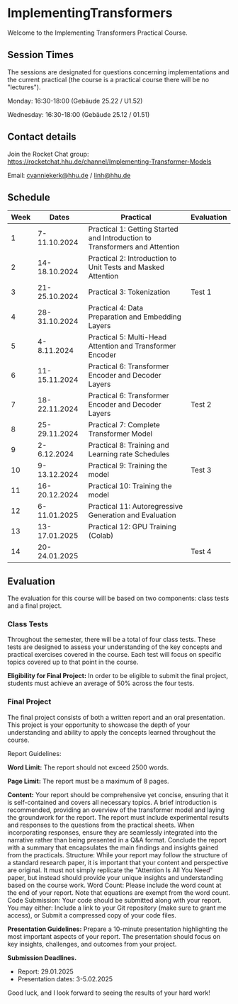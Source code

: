 # ImplementingTransformers

Welcome to the Implementing Transformers Practical Course.

## Session Times

The sessions are designated for questions concerning implementations and the current practical (the course is a practical course there will be no "lectures").

Monday: 16:30-18:00 (Gebäude 25.22 / U1.52)

Wednesday: 16:30-18:00 (Gebäude 25.12 / 01.51)

## Contact details

Join the Rocket Chat group: https://rocketchat.hhu.de/channel/Implementing-Transformer-Models

Email: cvanniekerk@hhu.de / linh@hhu.de

## Schedule

| Week | Dates         | Practical                                              | Evaluation                                     |
|------|---------------|--------------------------------------------------------|------------------------------------------------|
| 1    | 7-11.10.2024  | Practical 1: Getting Started and Introduction to Transformers and Attention |                                                |
| 2    | 14-18.10.2024 | Practical 2: Introduction to Unit Tests and Masked Attention |                                                |
| 3    | 21-25.10.2024 | Practical 3: Tokenization                               | Test 1 |
| 4    | 28-31.10.2024 | Practical 4: Data Preparation and Embedding Layers      |                                                |
| 5    | 4-8.11.2024   | Practical 5: Multi-Head Attention and Transformer Encoder                |                                                |
| 6    | 11-15.11.2024 | Practical 6: Transformer Encoder and Decoder Layers     |             |
| 7    | 18-22.11.2024 | Practical 6: Transformer Encoder and Decoder Layers     | Test 2   |
| 8    | 25-29.11.2024 | Practical 7: Complete Transformer Model                 |                                                |
| 9    | 2-6.12.2024   | Practical 8: Training and Learning rate Schedules       |                                                |
| 10   | 9-13.12.2024  | Practical 9: Training the model                        | Test 3      |
| 11   | 16-20.12.2024 | Practical 10: Training the model                       |                                                |
| 12   | 6-11.01.2025  | Practical 11: Autoregressive Generation and Evaluation |                                                |
| 13   | 13-17.01.2025 | Practical 12: GPU Training (Colab)                     |                                                |
| 14   | 20-24.01.2025 |                                                        | Test 4          |

## Evaluation

The evaluation for this course will be based on two components: class tests and a final project.

### Class Tests

Throughout the semester, there will be a total of four class tests. These tests are designed to assess your understanding of the key concepts and practical exercises covered in the course. Each test will focus on specific topics covered up to that point in the course.

**Eligibility for Final Project:** In order to be eligible to submit the final project, students must achieve an average of 50% across the four tests.

### Final Project

The final project consists of both a written report and an oral presentation. This project is your opportunity to showcase the depth of your understanding and ability to apply the concepts learned throughout the course.

Report Guidelines:

**Word Limit:** The report should not exceed 2500 words.

**Page Limit:** The report must be a maximum of 8 pages.

**Content:**
Your report should be comprehensive yet concise, ensuring that it is self-contained and covers all necessary topics.
A brief introduction is recommended, providing an overview of the transformer model and laying the groundwork for the report.
The report must include experimental results and responses to the questions from the practical sheets. When incorporating responses, ensure they are seamlessly integrated into the narrative rather than being presented in a Q&A format.
Conclude the report with a summary that encapsulates the main findings and insights gained from the practicals.
Structure: While your report may follow the structure of a standard research paper, it is important that your content and perspective are original. It must not simply replicate the "Attention Is All You Need" paper, but instead should provide your unique insights and understanding based on the course work.
Word Count: Please include the word count at the end of your report. Note that equations are exempt from the word count.
Code Submission: Your code should be submitted along with your report. You may either:
Include a link to your Git repository (make sure to grant me access), or
Submit a compressed copy of your code files.

**Presentation Guidelines:**
Prepare a 10-minute presentation highlighting the most important aspects of your report.
The presentation should focus on key insights, challenges, and outcomes from your project.

**Submission Deadlines.**
- Report: 29.01.2025
- Presentation dates: 3-5.02.2025

Good luck, and I look forward to seeing the results of your hard work!
